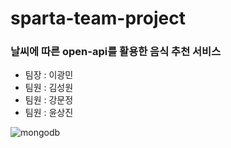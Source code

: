 # sparta-team-project

### 날씨에 따른 open-api를 활용한 음식 추천 서비스

- 팀장 : 이광민
- 팀원 : 김성원
- 팀원 : 강문정
- 팀원 : 윤상진

![mongodb](https://user-images.githubusercontent.com/43610417/163961948-2f04ea25-2a7b-4c2c-91c4-33384bc68614.svg)
